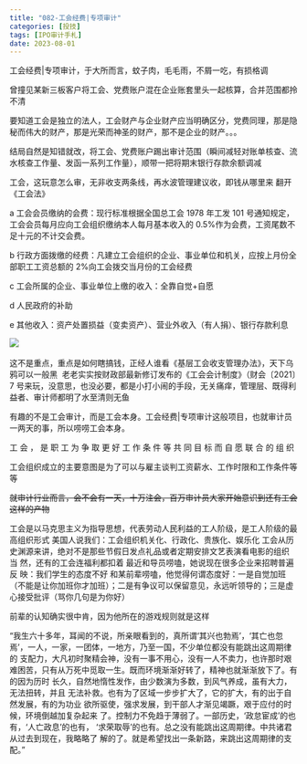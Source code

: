 ```yaml
---
title: "082-工会经费|专项审计"
categories: [投技]
tags: [IPO审计手札]
date: 2023-08-01
---
```

工会经费|专项审计，于大所而言，蚊子肉，毛毛雨，不屑一吃，有损格调

曾撞见某新三板客户将工会、党费账户混在企业账套里头一起核算，合并范围都拎不清

要知道工会是独立的法人，工会财产与企业财产应当明确区分，党费同理，那是隐秘而伟大的财产，那是光荣而神圣的财产，那不是企业的财产。。。

结局自然是知错就改，将工会、党费账户踢出审计范围（瞬间减轻对账单核查、流水核查工作量、发函一系列工作量），顺带一把将期末银行存款余额调减

工会，这玩意怎么审，无非收支两条线，再水波管理建议收，即钱从哪里来 翻开《工会法》

a 工会会员缴纳的会费：现行标准根据全国总工会 1978 年工发 101 号通知规定，工会会员每月应向工会组织缴纳本人每月基本收入的 0.5%作为会费，工资尾数不足十元的不计交会费。

b 行政方面拨缴的经费：凡建立工会组织的企业、事业单位和机关，应按上月份全部职工工资总额的 2%向工会拨交当月份的工会经费

c 工会所属的企业、事业单位上缴的收入：全靠自觉+自愿

d 人民政府的补助

e 其他收入：资产处置损益（变卖资产）、营业外收入（有人捐）、银行存款利息

![](https://img.richfan.site/ibank/IPO审计札记/082-工会经费-专项审计_1.webp) 

这不是重点，重点是如何瞎搞钱，正经人谁看《基层工会收支管理办法》，天下乌鸦可以一般黑  老老实实按财政部最新修订发布的《工会会计制度》（财会〔2021〕7 号来玩，没意思，也没必要，都是小打小闹的手段，无关痛痒，管理层、既得利益者、审计师都明了水至清则无鱼

有趣的不是工会审计，而是工会本身。工会经费|专项审计这般项目，也就审计员一两天的事，所以唠唠工会本身。

工 会 ， 是 职 工 为 争 取 更 好 工 作 条 件 等 共 同 目 标 而 自 愿 联 合 的 组 织

工会组织成立的主要意图是为了可以与雇主谈判工资薪水、工作时限和工作条件等等

~~就审计行业而言，会不会有一天，十万注会，百万审计员大家开始意识到还有工会这样的产物~~

工会是以马克思主义为指导思想，代表劳动人民利益的工人阶级，是工人阶级的最高组织形式 美国人说我们：工会组织机关化、行政化、贵族化、娱乐化 工会从历史渊源来讲，绝对不是那些节假日发点礼品或者定期安排文艺表演看电影的组织 当 然，还有的工会连福利都扣着 最近和导员唠嗑，她说现在很多企业来招聘普遍反 映：我们学生的态度不好 和某前辈唠嗑，他觉得何谓态度好：一是自觉加班（不能是让你加班你才加班）；二是有争议可以保留意见，永远听领导的；三是虚心接受批评（骂你几句是为你好）

前辈的认知确实很中肯，因为他所在的游戏规则就是这样

“我生六十多年，耳闻的不说，所亲眼看到的，真所谓‘其兴也勃焉’，‘其亡也忽 焉’，一人，一家，一团体，一地方，乃至一国，不少单位都没有能跳出这周期律的 支配力，大凡初时聚精会神，没有一事不用心，没有一人不卖力，也许那时艰难困苦，只有从万死中觅取一生。既而环境渐渐好转了，精神也就渐渐放下了。有的因为历时 长久，自然地惰性发作，由少数演为多数，到风气养成，虽有大力，无法扭转，并且 无法补救。也有为了区域一步步扩大了，它的扩大，有的出于自然发展，有的为功业 欲所驱使，强求发展，到干部人才渐见竭蹶，艰于应付的时候，环境倒越加复杂起来 了。控制力不免趋于薄弱了。一部历史，‘政怠宦成’的也有，‘人亡政息’的也有， ‘求荣取辱’的也有。总之没有能跳出这周期律。中共诸君从过去到现在，我略略了 解的了。就是希望找出一条新路，来跳出这周期律的支配。”